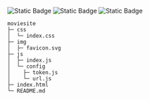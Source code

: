 ![Static Badge](https://img.shields.io/badge/HTML5-E34F26?style=for-the-badge&logo=HTML5&logoColor=white)
![Static Badge](https://img.shields.io/badge/CSS-1572B6?style=for-the-badge&logo=CSS3&logoColor=white)
![Static Badge](https://img.shields.io/badge/JavaScript-F7DF1E?style=for-the-badge&logo=javascript&logoColor=black)

```
moviesite
├─ css
│  └─ index.css
├─ img
│  ├─ favicon.svg
├─ js
│  ├─ index.js
│  └─ config
│    ├─ token.js
│    └─ url.js
├─ index.html
└─ README.md

```
